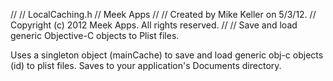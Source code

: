 //
//  LocalCaching.h
//  Meek Apps
//
//  Created by Mike Keller on 5/3/12.
//  Copyright (c) 2012 Meek Apps. All rights reserved.
//
//  Save and load generic Objective-C objects to Plist files.

Uses a singleton object (mainCache) to save and load generic obj-c objects (id) to plist files. Saves to your
application's Documents directory.